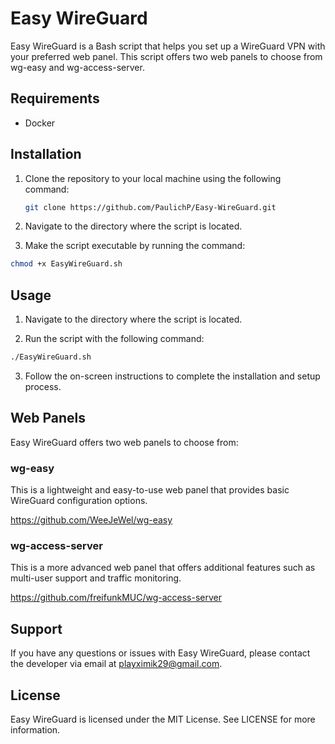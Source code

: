
# Easy WireGuard

Easy WireGuard is a Bash script that helps you set up a WireGuard VPN with your preferred web panel. This script offers two web panels to choose from wg-easy and wg-access-server.

## Requirements

- Docker

## Installation

1. Clone the repository to your local machine using the following command:

   ```bash
   git clone https://github.com/PaulichP/Easy-WireGuard.git
   ```

2. Navigate to the directory where the script is located.

3. Make the script executable by running the command:
```bash
chmod +x EasyWireGuard.sh
```

## Usage

1. Navigate to the directory where the script is located.

2. Run the script with the following command:
```bash
./EasyWireGuard.sh
```

3. Follow the on-screen instructions to complete the installation and setup process.

## Web Panels

Easy WireGuard offers two web panels to choose from:

### wg-easy

This is a lightweight and easy-to-use web panel that provides basic WireGuard configuration options.

https://github.com/WeeJeWel/wg-easy

### wg-access-server

This is a more advanced web panel that offers additional features such as multi-user support and traffic monitoring.

https://github.com/freifunkMUC/wg-access-server

## Support

If you have any questions or issues with Easy WireGuard, please contact the developer via email at playximik29@gmail.com.

## License

Easy WireGuard is licensed under the MIT License. See LICENSE for more information.
